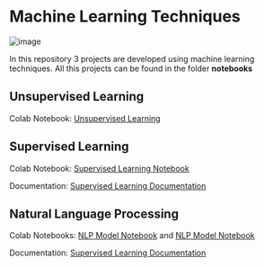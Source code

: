 # Machine Learning Techniques

![image](https://media.giphy.com/media/5dYeglPmPC5lL7xYhs/giphy.gif)

In this repository 3 projects are developed using machine learning techniques. All this projects can be found in the folder **notebooks**

## Unsupervised Learning

Colab Notebook: [Unsupervised Learning](notebooks/UnsupervisedLearning.ipynb)

## Supervised Learning

Colab Notebook: [Supervised Learning Notebook](notebooks/SupervisedLearning.ipynb)

Documentation: [Supervised Learning Documentation](docs/SUPERVISED_DOCUMENTATION.pdf)

## Natural Language Processing

Colab Notebooks: [NLP Model Notebook](notebooks/SupervisedLearning.ipynb) and [NLP Model Notebook](notebooks/NLP_Preprocessing_Vectorization.ipynb)

Documentation: [Supervised Learning Documentation](docs/NLP_DOCUMENTATION.pdf)
